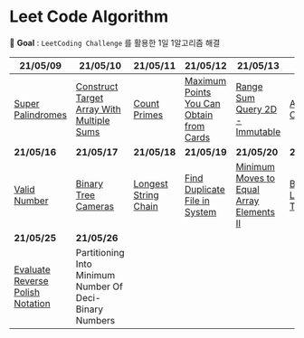 # Leet Code Algorithm

📌 **Goal** : `LeetCoding Challenge` 를 활용한 1일 1알고리즘 해결

| 21/05/09                                                     | 21/05/10                                                     | 21/05/11                                                     | 21/05/12                                                     | 21/05/13                                                     | 21/05/14                                                     |
| ------------------------------------------------------------ | ------------------------------------------------------------ | ------------------------------------------------------------ | ------------------------------------------------------------ | ------------------------------------------------------------ | ------------------------------------------------------------ |
| [Super Palindromes](https://velog.io/@khyunjiee/Leet-Code-Super-Palindromes) | [Construct Target Array With Multiple Sums](https://velog.io/@khyunjiee/Leet-Code-Construct-Target-Array-With-Multiple-Sums) | [Count Primes](https://velog.io/@khyunjiee/Leet-Code-Count-Primes) | [Maximum Points You Can Obtain from Cards](https://velog.io/@khyunjiee/Leet-Code-Maximum-Points-You-Can-Obtain-from-Cards) | [Range Sum Query 2D - Immutable](https://velog.io/@khyunjiee/Leet-Code-Range-Sum-Query-2D-Immutable) | [Ambiguous Coordinates](https://velog.io/@khyunjiee/Leet-Code-Ambiguous-Coordinates) |
| **21/05/16**                                                 | **21/05/17**                                                 | **21/05/18**                                                 | **21/05/19**                                                 | **21/05/20**                                                 | **21/05/21**                                                 |
| [Valid Number](https://velog.io/@khyunjiee/Leet-Code-Valid-Number) | [Binary Tree Cameras](https://velog.io/@khyunjiee/Leet-Code-Binary-Tree-Cameras) | [Longest String Chain](https://velog.io/@khyunjiee/Leet-Code-Longest-String-Chain) | [Find Duplicate File in System](https://velog.io/@khyunjiee/Leet-Code-Find-Duplicate-File-in-System) | [Minimum Moves to Equal Array Elements II](https://velog.io/@khyunjiee/Leet-Code-Minimum-Moves-to-Equal-Array-Elements-II) | [Binary Tree Level Order Traversal](https://velog.io/@khyunjiee/Leet-Code-Binary-Tree-Level-Order-Traversal) |
| **21/05/25**                                                 | **21/05/26**                                                 |                                                              |                                                              |                                                              |                                                              |
| [Evaluate Reverse Polish Notation](https://velog.io/@khyunjiee/Leet-Code-Evaluate-Reverse-Polish-Notation) | Partitioning Into Minimum Number Of Deci-Binary Numbers      |                                                              |                                                              |                                                              |                                                              |

